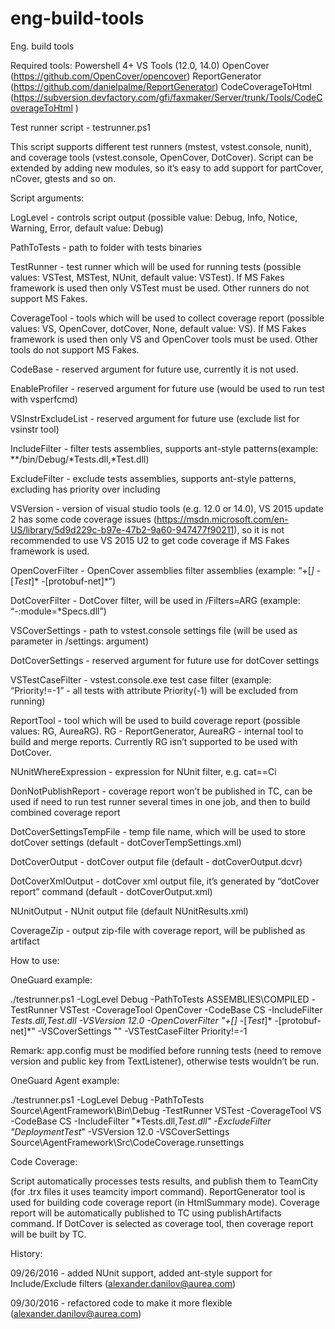 # eng-build-tools
Eng. build tools

Required tools:
Powershell 4+
VS Tools (12.0, 14.0)
OpenCover (https://github.com/OpenCover/opencover)
ReportGenerator (https://github.com/danielpalme/ReportGenerator)
CodeCoverageToHtml (https://subversion.devfactory.com/gfi/faxmaker/Server/trunk/Tools/CodeCoverageToHtml )


Test runner script - testrunner.ps1


This script supports different test runners (mstest, vstest.console, nunit), and coverage tools (vstest.console, OpenCover, DotCover). Script can be extended by adding new modules, so it’s easy to add support for partCover, nCover, gtests and so on.


Script arguments:


LogLevel - controls script output (possible value: Debug, Info, Notice, Warning, Error, default value: Debug)

PathToTests - path to folder with tests binaries


TestRunner - test runner which will be used for running tests (possible values: VSTest, MSTest, NUnit, default value: VSTest). If MS Fakes framework is used then only VSTest must be used. Other runners do not support MS Fakes.


CoverageTool - tools which will be used to collect coverage report (possible values: VS, OpenCover, dotCover, None, default value: VS). If MS Fakes framework is used then only VS and OpenCover tools must be used. Other tools do not support MS Fakes.

CodeBase - reserved argument for future use, currently it is not used.
   
EnableProfiler - reserved argument for future use (would be used to run test with vsperfcmd)

VSInstrExcludeList - reserved argument for future use (exclude list for vsinstr tool)

IncludeFilter - filter tests assemblies, supports ant-style patterns(example:  **/bin/Debug/*Tests.dll,*Test.dll)

ExcludeFilter - exclude tests assemblies, supports ant-style patterns, excluding has priority over including


VSVersion - version of visual studio tools (e.g. 12.0 or 14.0), VS 2015 update 2 has some code coverage issues (https://msdn.microsoft.com/en-US/library/5d9d229c-b97e-47b2-9a60-947477f90211), so it is not recommended to use VS 2015 U2 to get code coverage if MS Fakes framework is used.

OpenCoverFilter - OpenCover assemblies filter assemblies (example: “+[*]* -[*Test*]* -[protobuf-net]*”)


DotCoverFilter - DotCover filter, will be used in /Filters=ARG (example: “-:module=*Specs.dll”)

VSCoverSettings - path to vstest.console settings file (will be used as parameter in /settings: argument)

DotCoverSettings - reserved argument for future use for dotCover settings

VSTestCaseFilter - vstest.console.exe test case filter (example: “Priority!=-1” - all tests with attribute Priority(-1) will be excluded from running)


ReportTool - tool which will be used to build coverage report (possible values: RG, AureaRG). RG - ReportGenerator, AureaRG - internal tool to build and merge reports. Currently RG isn’t supported to be used with DotCover.


NUnitWhereExpression - expression for NUnit filter, e.g. cat==Ci


DonNotPublishReport - coverage report won’t be published in TC, can be used if need to run test runner several times in one job, and then to build combined coverage report


DotCoverSettingsTempFile - temp file name, which will be used to store dotCover settings (default - dotCoverTempSettings.xml)


DotCoverOutput - dotCover output file (default - dotCoverOutput.dcvr)


DotCoverXmlOutput - dotCover xml output file, it’s generated by “dotCover report” command (default - dotCoverOutput.xml)


NUnitOutput - NUnit output file (default NUnitResults.xml)


CoverageZip - output zip-file with coverage report, will be published as artifact


How to use:


OneGuard example: 


./testrunner.ps1 -LogLevel Debug -PathToTests ASSEMBLIES\COMPILED -TestRunner VSTest -CoverageTool OpenCover -CodeBase CS -IncludeFilter *Tests.dll,*Test.dll -VSVersion 12.0 -OpenCoverFilter "+[*]* -[*Test*]* -[protobuf-net]*" -VSCoverSettings "" -VSTestCaseFilter Priority!=-1


Remark: app.config must be modified before running tests (need to remove version and public key from TextListener), otherwise tests wouldn’t be run. 


OneGuard Agent example:


./testrunner.ps1 -LogLevel Debug -PathToTests Source\AgentFramework\Bin\Debug -TestRunner VSTest -CoverageTool VS -CodeBase CS -IncludeFilter "*Tests.dll,*Test.dll" -ExcludeFilter "DeploymentTest*" -VSVersion 12.0 -VSCoverSettings Source\AgentFramework\Src\CodeCoverage.runsettings


Code Coverage:


Script automatically processes tests results, and publish them to TeamCity (for .trx files it uses teamcity import command). ReportGenerator tool is used for building code coverage report (in HtmlSummary mode). Coverage report will be automatically published to TC using publishArtifacts command. If DotCover is selected as coverage tool, then coverage report will be built by TC.


History:


09/26/2016 - added NUnit support, added ant-style support for Include/Exclude filters (alexander.danilov@aurea.com)


09/30/2016 - refactored code to make it more flexible (alexander.danilov@aurea.com)

